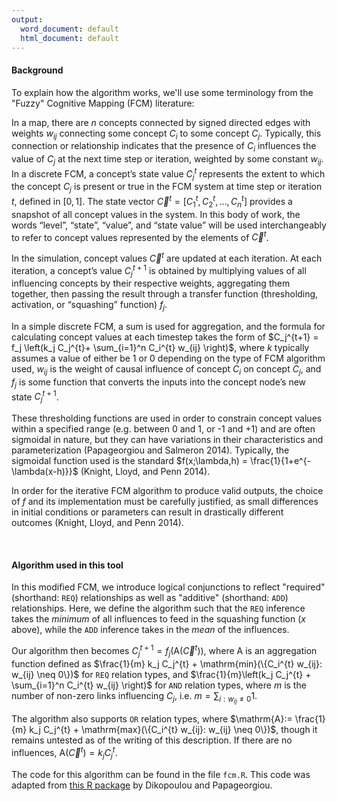 ```yaml
---
output:
  word_document: default
  html_document: default
---
```

#### Background

To explain how the algorithm works, we'll use some terminology from the "Fuzzy" Cognitive Mapping (FCM) literature:

In a map, there are $n$ concepts connected by signed directed edges with weights $w_{ij}$ connecting some concept $C_i$ to some concept $C_j$. Typically, this connection or relationship indicates that the presence of $C_i$ influences the value of $C_j$ at the next time step or iteration, weighted by some constant $w_{ij}$. In a discrete FCM, a concept’s state value $C_j^{t}$ represents the extent to which the concept $C_j$ is present or true in the FCM system at time step or iteration $t$, defined in $[0,1]$. The state vector $\vec{C}^{t}=[C_1^t,C_2^t,…,C_n^t]$ provides a snapshot of all concept values in the system. In this body of work, the words “level”, “state”, “value”, and “state value” will be used interchangeably to refer to concept values represented by the elements of $\vec{C}^{t}$. 

In the simulation, concept values $\vec{C}^t$ are updated at each iteration. At each iteration, a concept’s value $C_j^{t+1}$ is obtained by multiplying values of all influencing concepts by their respective weights, aggregating them together, then passing the result through a transfer function (thresholding, activation, or “squashing” function) $f_j$. 

In a simple discrete FCM, a sum is used for aggregation, and the formula for calculating concept values at each timestep takes the form of $C_j^{t+1} = f_j \left(k_j C_j^{t}+ \sum_{i=1}^n C_i^{t} w_{ij} \right)$, where $k$ typically assumes a value of either be 1 or 0 depending on the type of FCM algorithm used, $w_{ij}$ is the weight of causal influence of concept $C_i$ on concept $C_j$, and $f_j$ is some function that converts the inputs into the concept node’s new state $C_j^{t+1}$.

These thresholding functions are used in order to constrain concept values within a specified range (e.g. between 0 and 1, or -1 and +1) and are often sigmoidal in nature, but they can have variations in their characteristics and parameterization (Papageorgiou and Salmeron 2014). Typically, the sigmoidal function used is the standard $f(x;\lambda,h) = \frac{1}{1+e^{-\lambda(x-h)}}$ (Knight, Lloyd, and Penn 2014). 

In order for the iterative FCM algorithm to produce valid outputs, the choice of $f$ and its implementation must be carefully justified, as small differences in initial conditions or parameters can result in drastically different outcomes (Knight, Lloyd, and Penn 2014).

<br/>

#### Algorithm used in this tool

In this modified FCM, we introduce logical conjunctions to reflect "required" (shorthand: `REQ`) relationships as well as "additive" (shorthand: `ADD`) relationships. Here, we define the algorithm such that the `REQ` inference takes the *minimum* of all influences to feed in the squashing function ($x$ above), while the `ADD` inference takes in the *mean* of the influences. 

Our algorithm then becomes $C_j^{t+1} = f_j \left(\mathrm{A}(\vec{C}^{t}) \right)$, where $\mathrm{A}$ is an aggregation function defined as $\frac{1}{m} k_j C_j^{t} + \mathrm{min}(\{C_i^{t} w_{ij}: w_{ij} \neq 0\})$ for `REQ` relation types, and $\frac{1}{m}\left(k_j C_j^{t} + \sum_{i=1}^n C_i^{t} w_{ij} \right)$ for `AND` relation types, where $m$ is the number of non-zero links influencing $C_j$, i.e. $m=\sum_{i:w_{ij} \neq 0} 1$. 

The algorithm also supports `OR` relation types, where $\mathrm{A}:= \frac{1}{m} k_j C_j^{t} + \mathrm{max}(\{C_i^{t} w_{ij}: w_{ij} \neq 0\})$, though it remains untested as of the writing of this description. If there are no influences, $\mathrm{A}(\vec{C}^{t}) = k_j C_j^{t}$.

The code for this algorithm can be found in the file `fcm.R`. This code was adapted from [this R package](https://cran.r-project.org/web/packages/fcm/index.html) by Dikopoulou and Papageorgiou.



